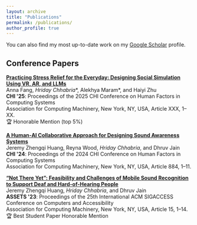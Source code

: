 ```yaml
---
layout: archive
title: "Publications"
permalink: /publications/
author_profile: true
---
```


You can also find my most up-to-date work on my [Google Scholar](https://scholar.google.com/citations?user=kT1Wm7oAAAAJ&hl=en) profile.

## Conference Papers
[**Practicing Stress Relief for the Everyday: Designing Social Simulation Using VR, AR, and LLMs**](../publication/2025-simulus-design-study)<br/>
Anna Fang, *Hriday Chhabria*\*, Alekhya Maram\*, and Haiyi Zhu<br/>
**CHI '25**: Proceedings of the 2025 CHI Conference on Human Factors in Computing Systems<br/>
Association for Computing Machinery, New York, NY, USA, Article XXX, 1–XX.<br/>
🏆 Honorable Mention (top 5%)

[**A Human-AI Collaborative Approach for Designing Sound Awareness Systems**](../publication/2024-chi-human-ai-sound-awareness)<br/>
Jeremy Zhengqi Huang, Reyna Wood, *Hriday Chhabria*, and Dhruv Jain<br/>
**CHI '24**: Proceedings of the 2024 CHI Conference on Human Factors in Computing Systems<br/>
Association for Computing Machinery, New York, NY, USA, Article 884, 1–11.

[**“Not There Yet”: Feasibility and Challenges of Mobile Sound Recognition to Support Deaf and Hard-of-Hearing People**](../publication/2023-assets-not-there-yet)<br/>
Jeremy Zhengqi Huang, *Hriday Chhabria*, and Dhruv Jain<br/>
**ASSETS '23**: Proceedings of the 25th International ACM SIGACCESS Conference on Computers and Accessibility<br/>
Association for Computing Machinery, New York, NY, USA, Article 15, 1–14.<br/>
🏆 Best Student Paper Honorable Mention
